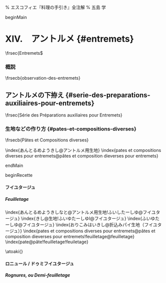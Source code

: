 % エスコフィエ『料理の手引き』全注解
% 五島 学

beginMain

# XIV.　アントルメ {#entremets}

\frsec{Entremets$

### 概説

\frsecb{observation-des-entremets}




## アントルメの下拵え {#serie-des-preparations-auxiliaires-pour-entremets}

\frsec{Série des Préparations auxiliaires pour Entremets}

### 生地などの作り方 {#pates-et-compositions-diverses}

\frsecb{Pâtes et Compositions diverses}

\index{あんとるめようきし@アントルメ用生地}
\index{pates et compositions diverses pour entremets@pâtes et composition dieverses pour entremets}

endMain

beginRecette


#### フイユタージュ

##### Feuilletage

\index{あんとるめようきしなと@アントルメ用生地!ふいしたーしゆ@フイユタージュ}
\index{きし@生地!ふいゆたーしゆl@フイユタージュ}
\index{ふいゆたーしゆ@フイユタージュ}
\index{おりこみはいきし@折込みパイ生地（フイユタージュ）}
\index{pates et compositions diverses pour entremets@pâtes et composition dieverses pour entremets!feuilletage@feuilletage}
\index{pate@pâte!feuilletage!feuiletage}










\atoaki{}

#### ロニュール / ドゥミフイユタージュ

##### Rognures, ou  Demi-feuilletage
